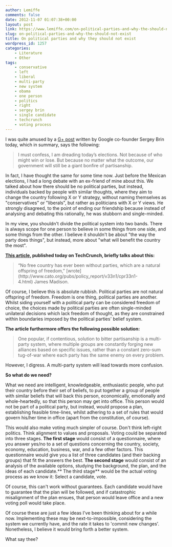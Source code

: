 ```yaml
---
author: Lemiffe
comments: false
date: 2012-11-07 01:07:38+00:00
layout: post
link: https://www.lemiffe.com/on-political-parties-and-why-the-should-not-exist/
slug: on-political-parties-and-why-the-should-not-exist
title: On political parties and why they should not exist
wordpress_id: 1257
categories:
    - Literature
    - Other
tags:
    - conservative
    - left
    - liberal
    - multi-party
    - new system
    - obama
    - one person
    - politics
    - right
    - sergey brin
    - single candidate
    - techcrunch
    - voting process
---
```


I was quite amused by a [G+ post](https://plus.google.com/u/0/+SergeyBrin/posts/B9VnJXd6Rir) written by Google co-founder Sergey Brin today, which in summary, says the following:

<blockquote>I must confess, I am dreading today’s elections. Not because of who might win or lose. But because no matter what the outcome, our government will still be a giant bonfire of partisanship.</blockquote>

In fact, I have thought the same for some time now. Just before the Mexican elections, I had a long debate with an ex-friend of mine about this. We talked about how there should be no political parties, but instead, individuals backed by people with similar thoughts, where they aim to change the country following X or Y strategy, without naming themselves as "conservatives" or "liberals", but rather as politicians with X or Y views. He strongly disagreed, to the point of ending our friendship because instead of analysing and debating this rationally, he was stubborn and single-minded.

In my view, you shouldn't divide the political system into two bands. There is always scope for one person to believe in some things from one side, and some things from the other. I believe it shouldn't be about "the way the party does things", but instead, more about "what will benefit the country the most".

**[This article](http://techcrunch.com/2012/11/06/google-co-founder-brin-calls-on-politicians-to-abandon-political-parties/), published today on TechCrunch, briefly talks about this:**

<blockquote>“No free country has ever been without parties, which are a natural offspring of freedom,” [wrote](http://www.cato.org/pubs/policy_report/v33n1/cpr33n1-4.html) James Madison.</blockquote>

Of course, I believe this is absolute rubbish. Political parties are not natural offspring of freedom. Freedom is one thing, political parties are another. Whilst siding yourself with a political party can be considered freedom of choice, the choices made by political parties are often single-minded unilateral decisions which lack freedom of thought, as they are constrained within boundaries imposed by the political parties' belief system.

**The article furthermore offers the following possible solution:**

<blockquote>One popular, if contentious, solution to bitter partisanship is a multi-party system, where multiple groups are constantly forging new alliances based on specific issues, rather than a constant zero-sum tug-of-war where each party has the same enemy on every problem.</blockquote>

However, I digress. A multi-party system will lead towards more confusion.

**So what do we need?**

What we need are intelligent, knowledgeable, enthusiastic people, who put their country before their set of beliefs, to put together a group of people with similar beliefs that will back this person, economically, emotionally and whole-heartedly, so that this person may get into office. This person would not be part of a political party, but instead, would propose a plan, establishing feasible time-lines, whilst adhering to a set of rules that would govern his/her time in office (apart from the constitution, of course).

This would also make voting much simpler of course. Don't think left-right politics. Think alignment to values and proposals. Voting could be separated into three stages. **The first stage** would consist of a questionnaire, where you answer yes/no to a set of questions concerning the country, society, economy, education, business, war, and a few other factors. This questionnaire would give you a list of three candidates (and their backing groups) that fit the answers the best. **The second stage** would consist of an analysis of the available options, studying the background, the plan, and the ideas of each candidate.** The third stage** would be the actual voting process as we know it: Select a candidate, vote.

Of course, this can't work without guarantees. Each candidate would have to guarantee that the plan will be followed, and if catastrophic misalignment of the plan ensues, that person would leave office and a new voting poll would take place.

Of course these are just a few ideas I've been thinking about for a while now. Implementing these may be next-to-impossible, considering the system we currently have, and the rate it takes to 'commit new changes'. Nonetheless, I believe it would bring forth a better system.

What say thee?
